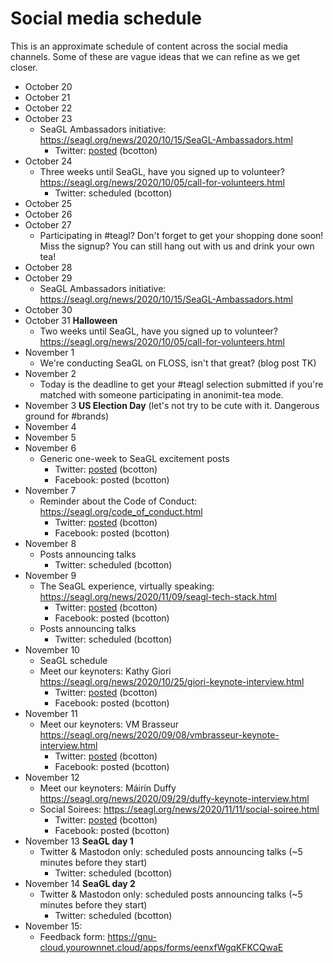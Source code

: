 # Social media schedule

This is an approximate schedule of content across the social media channels.
Some of these are vague ideas that we can refine as we get closer.

* October 20
* October 21
* October 22
* October 23
    * SeaGL Ambassadors initiative: https://seagl.org/news/2020/10/15/SeaGL-Ambassadors.html
        * Twitter: [posted](https://twitter.com/seagl/status/1319752963792003074) (bcotton)
* October 24
    * Three weeks until SeaGL, have you signed up to volunteer? https://seagl.org/news/2020/10/05/call-for-volunteers.html
        * Twitter: scheduled (bcotton)
* October 25
* October 26
* October 27
    * Participating in #teagl? Don't forget to get your shopping done soon! Miss the signup? You can still hang out with us and drink your own tea!
* October 28
* October 29
   * SeaGL Ambassadors initiative: https://seagl.org/news/2020/10/15/SeaGL-Ambassadors.html
* October 30
* October 31 **Halloween**
    * Two weeks until SeaGL, have you signed up to volunteer? https://seagl.org/news/2020/10/05/call-for-volunteers.html
* November 1
    * We're conducting SeaGL on FLOSS, isn't that great? (blog post TK)
* November 2
    * Today is the deadline to get your #teagl selection submitted if you're matched with someone participating in anonimit-tea mode.
* November 3 **US Election Day** (let's not try to be cute with it. Dangerous ground for #brands)
* November 4
* November 5
* November 6
    * Generic one-week to SeaGL excitement posts
         * Twitter: [posted](https://twitter.com/seagl/status/1324813084993748992) (bcotton)
         * Facebook: posted (bcotton)
* November 7
    * Reminder about the Code of Conduct: https://seagl.org/code_of_conduct.html
        * Twitter: [posted](https://twitter.com/seagl/status/1325255958143119362) (bcotton)
        * Facebook: posted (bcotton)
* November 8
    * Posts announcing talks
        * Twitter: scheduled (bcotton)
* November 9
    * The SeaGL experience, virtually speaking: https://seagl.org/news/2020/11/09/seagl-tech-stack.html
        * Twitter: [posted](https://twitter.com/seagl/status/1325904434245869579) (bcotton)
        * Facebook: posted (bcotton)
    * Posts announcing talks
        * Twitter: scheduled (bcotton)
* November 10
    * SeaGL schedule
    * Meet our keynoters: Kathy Giori https://seagl.org/news/2020/10/25/giori-keynote-interview.html
        * Twitter: [posted](https://twitter.com/seagl/status/1326175694880206849) (bcotton)
        * Facebook: posted (bcotton)
* November 11
    * Meet our keynoters: VM Brasseur https://seagl.org/news/2020/09/08/vmbrasseur-keynote-interview.html
        * Twitter: [posted](https://twitter.com/seagl/status/1326528961367715840) (bcotton)
        * Facebook: posted (bcotton)
* November 12
    * Meet our keynoters: Máirín Duffy https://seagl.org/news/2020/09/29/duffy-keynote-interview.html
    * Social Soirees: https://seagl.org/news/2020/11/11/social-soiree.html
         * Twitter: [posted](https://twitter.com/seagl/status/1326887858997780482) (bcotton)
         * Facebook: posted (bcotton)
* November 13 **SeaGL day 1**
    * Twitter & Mastodon only: scheduled posts announcing talks (~5 minutes before they start)
        * Twitter: scheduled (bcotton)
* November 14 **SeaGL day 2**
    * Twitter & Mastodon only: scheduled posts announcing talks (~5 minutes before they start)
        * Twitter: scheduled (bcotton)
 * November 15:
     * Feedback form: https://gnu-cloud.yourownnet.cloud/apps/forms/eenxfWgqKFKCQwaE
